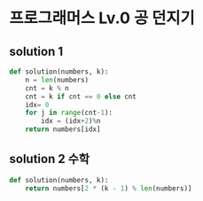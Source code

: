 # 프로그래머스 Lv.0 공 던지기

## solution 1

```python
def solution(numbers, k):
    n = len(numbers)
    cnt = k % n
    cnt = k if cnt == 0 else cnt
    idx= 0
    for j in range(cnt-1):
        idx = (idx+2)%n
    return numbers[idx]
```

## solution 2 수학

```python
def solution(numbers, k):
    return numbers[2 * (k - 1) % len(numbers)]
```